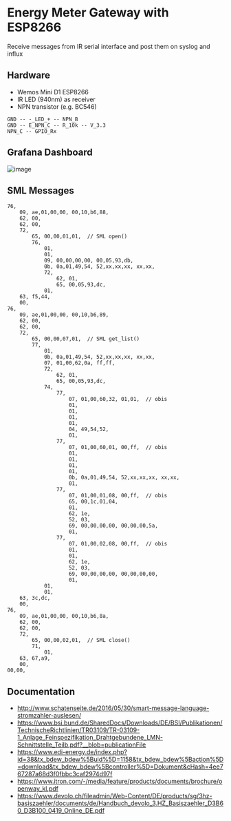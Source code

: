 # Energy Meter Gateway with ESP8266

Receive messages from IR serial interface and post them on syslog and influx

## Hardware

* Wemos Mini D1 ESP8266
* IR LED (940nm) as receiver
* NPN transistor (e.g. BC546)

```
GND -- -_LED_+ -- NPN_B
GND -- E_NPN_C -- R_10k -- V_3.3
NPN_C -- GPIO_Rx
```
## Grafana Dashboard

![image](https://user-images.githubusercontent.com/32450554/144090837-7f8b4929-afb0-4e72-8f90-9dfbef6aee2a.png)

## SML Messages
```
76,
    09, ae,01,00,00, 00,10,b6,88,
    62, 00,
    62, 00,
    72,
        65, 00,00,01,01,  // SML open()
        76,
            01,
            01,
            09, 00,00,00,00, 00,05,93,db,
            0b, 0a,01,49,54, 52,xx,xx,xx, xx,xx,
            72,
                62, 01,
                65, 00,05,93,dc,
            01,
    63, f5,44,
    00,
76,
    09, ae,01,00,00, 00,10,b6,89,
    62, 00,
    62, 00,
    72,
        65, 00,00,07,01,  // SML get_list()
        77,
            01,
            0b, 0a,01,49,54, 52,xx,xx,xx, xx,xx,
            07, 01,00,62,0a, ff,ff,
            72,
                62, 01,
                65, 00,05,93,dc,
            74,
                77,
                    07, 01,00,60,32, 01,01,  // obis
                    01,
                    01,
                    01,
                    01,
                    04, 49,54,52,
                    01,
                77,
                    07, 01,00,60,01, 00,ff,  // obis
                    01,
                    01,
                    01,
                    01,
                    0b, 0a,01,49,54, 52,xx,xx,xx, xx,xx,
                    01,
                77,
                    07, 01,00,01,08, 00,ff,  // obis
                    65, 00,1c,01,04,
                    01,
                    62, 1e,
                    52, 03,
                    69, 00,00,00,00, 00,00,00,5a,
                    01,
                77,
                    07, 01,00,02,08, 00,ff,  // obis
                    01,
                    01,
                    62, 1e,
                    52, 03,
                    69, 00,00,00,00, 00,00,00,00,
                    01,
            01,
            01,
    63, 3c,dc, 
    00,
76,
    09, ae,01,00,00, 00,10,b6,8a,
    62, 00,
    62, 00,
    72,
        65, 00,00,02,01,  // SML close()
        71,
            01,
    63, 67,a9,
    00,
00,00,
```

## Documentation
* http://www.schatenseite.de/2016/05/30/smart-message-language-stromzahler-auslesen/ 
* https://www.bsi.bund.de/SharedDocs/Downloads/DE/BSI/Publikationen/TechnischeRichtlinien/TR03109/TR-03109-1_Anlage_Feinspezifikation_Drahtgebundene_LMN-Schnittstelle_Teilb.pdf?__blob=publicationFile
* https://www.edi-energy.de/index.php?id=38&tx_bdew_bdew%5Buid%5D=1158&tx_bdew_bdew%5Baction%5D=download&tx_bdew_bdew%5Bcontroller%5D=Dokument&cHash=4ee767287a68d3f0fbbc3caf2974d97f
* https://www.itron.com/-/media/feature/products/documents/brochure/openway_kl.pdf
* https://www.devolo.ch/fileadmin/Web-Content/DE/products/sg/3hz-basiszaehler/documents/de/Handbuch_devolo_3.HZ_Basiszaehler_D3B60_D3B100_0419_Online_DE.pdf
